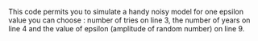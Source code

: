 This code permits you to simulate a handy noisy model for one epsilon value you can choose : number of tries on line 3, the number of years on line 4 and the value of epsilon (amplitude of random number) on line 9.

